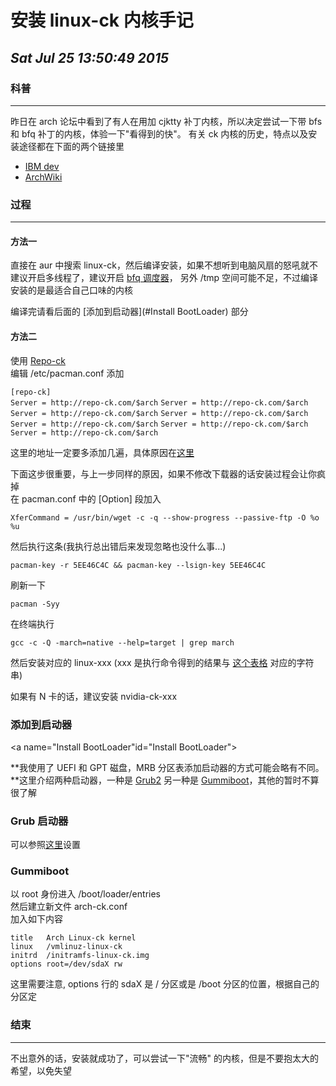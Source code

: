 # 安装 linux-ck 内核手记
## *Sat Jul 25 13:50:49 2015*

### 科普
******
昨日在 arch 论坛中看到了有人在用加 cjktty 补丁内核，所以决定尝试一下带 bfs 和 bfq 补丁的内核，体验一下"看得到的快"。
有关 ck 内核的历史，特点以及安装途径都在下面的两个链接里  
- [IBM dev](http://www.ibm.com/developerworks/cn/linux/l-cn-bfs/)
- [ArchWiki](https://wiki.archlinux.org/index.php/Linux-ck)

### 过程
******
#### **方法一**

直接在 aur 中搜索 linux-ck，然后编译安装，如果不想听到电脑风扇的怒吼就不建议开启多线程了，建议开启 [bfq 调度器](http://algo.ing.unimo.it/people/paolo/disk_sched/)，
另外 /tmp 空间可能不足，不过编译安装的是最适合自己口味的内核

编译完请看后面的 [添加到启动器](#Install BootLoader) 部分

#### **方法二**

使用 [Repo-ck](https://wiki.archlinux.org/index.php/Repo-ck)  
编辑 /etc/pacman.conf 添加

`[repo-ck]`							
`Server = http://repo-ck.com/$arch`
`Server = http://repo-ck.com/$arch`
`Server = http://repo-ck.com/$arch`
`Server = http://repo-ck.com/$arch`
`Server = http://repo-ck.com/$arch`
`Server = http://repo-ck.com/$arch`
`Server = http://repo-ck.com/$arch`

这里的地址一定要多添加几遍，具体原因在[这里](https://wiki.archlinux.org/index.php/Repo-ck#Downloads_interrupt_regularly)

下面这步很重要，与上一步同样的原因，如果不修改下载器的话安装过程会让你疯掉  
在 pacman.conf 中的 [Option] 段加入

`XferCommand = /usr/bin/wget -c -q --show-progress --passive-ftp -O %o %u`

然后执行这条(我执行总出错后来发现忽略也没什么事...)

`pacman-key -r 5EE46C4C && pacman-key --lsign-key 5EE46C4C`

刷新一下

`pacman -Syy`

在终端执行  

`gcc -c -Q -march=native --help=target | grep march`

然后安装对应的 linux-xxx (xxx 是执行命令得到的结果与 [这个表格](https://wiki.archlinux.org/index.php/Repo-ck#Selecting_the_correct_CPU_optimized_package) 对应的字符串)

如果有 N 卡的话，建议安装 nvidia-ck-xxx

### 添加到启动器
<a name="Install BootLoader"id="Install BootLoader"></a>

**我使用了 UEFI 和 GPT 磁盘，MRB 分区表添加启动器的方式可能会略有不同。**这里介绍两种启动器，一种是 [Grub2](#grub) 另一种是 [Gummiboot](#gummiboot)，其他的暂时不算很了解

### Grub 启动器
<a name="grub" id="grub"></a>
可以参照[这里](https://wiki.archlinux.org/index.php/Linux-ck#Boot_loader_and_Linux-ck)设置

### Gummiboot
<a name="gummiboot" id="gummiboot"></a>
以 root 身份进入 /boot/loader/entries  
然后建立新文件 arch-ck.conf  
加入如下内容  

`title   Arch Linux-ck kernel`  
`linux   /vmlinuz-linux-ck`  
`initrd  /initramfs-linux-ck.img`  
`options root=/dev/sdaX rw`

这里需要注意, options 行的 sdaX 是 / 分区或是 /boot 分区的位置，根据自己的分区定

### 结束
******
不出意外的话，安装就成功了，可以尝试一下"流畅" 的内核，但是不要抱太大的希望，以免失望
